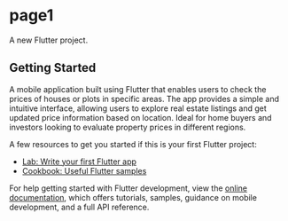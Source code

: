 # page1

A new Flutter project.

## Getting Started

A mobile application built using Flutter that enables users to check the prices of houses or plots in specific areas. The app provides a simple and intuitive interface, allowing users to explore real estate listings and get updated price information based on location. Ideal for home buyers and investors looking to evaluate property prices in different regions.

A few resources to get you started if this is your first Flutter project:

- [Lab: Write your first Flutter app](https://docs.flutter.dev/get-started/codelab)
- [Cookbook: Useful Flutter samples](https://docs.flutter.dev/cookbook)

For help getting started with Flutter development, view the
[online documentation](https://docs.flutter.dev/), which offers tutorials,
samples, guidance on mobile development, and a full API reference.

